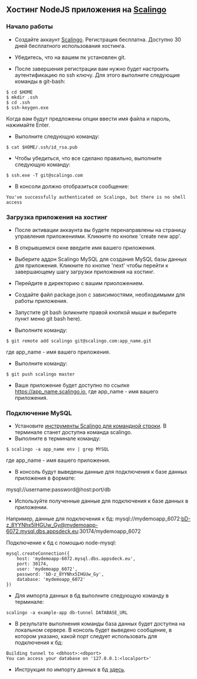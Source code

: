 ## Хостинг NodeJS приложения на [Scalingo]()

### Начало работы 

* Создайте аккаунт [Scalingo](https://scalingo.com/users/signup). Регистрация бесплатна. Доступно 30 дней бесплатного использования хостинга. 

* Убедитесь, что на вашем пк установлен git. 

* После завершения регистрации вам нужно будет настроить аутентификацию по ssh ключу. Для этого выполните следующие команды в git-bash: 
```
$ cd $HOME
$ mkdir .ssh
$ cd .ssh
$ ssh-keygen.exe
```
Когда вам будут предложены опции ввести имя файла и пароль, нажимайте Enter. 

* Выполните следующую команду: 
```
$ cat $HOME/.ssh/id_rsa.pub
```
* Чтобы убедиться, что все сделано правильно, выполните следующую команду: 
```
$ ssh.exe -T git@scalingo.com
```
* В консоли должно отобразиться сообщение: 
```
You've successfully authenticated on Scalingo, but there is no shell access
```


### Загрузка приложения на хостинг 

* После активации аккаунта вы будете перенаправлены на страницу управления приложениями. Кликните по кнопке 'create new app'. 
* В открывшемся окне введите имя вашего приложения. 
* Выберите аддон Scalingo MySQL для создания MySQL базы данных для приложения. Кликните по кнопке 'next' чтобы перейти к завершающему шагу загрузки приложения на хостинг. 

* Перейдите в директорию с вашим приоложением. 

* Создайте файл package.json с зависимостями, необходимыми для работы приложения. 
* Запустите git bash (кликните правой кнопкой мыши и выберите пункт меню git bash here). 

* Выполните команду: 
```
$ git remote add scalingo git@scalingo.com:app_name.git
```
где app_name - имя вашего приложения. 

* Выполните команду: 
```
$ git push scalingo master 
``` 

* Ваше приложение будет доступно по ссылке  https://app_name.scalingo.io, где app_name - имя вашего приложения.  


### Подключение MySQL  

* Установите [инструменты Scalingo для командной строки](http://doc.scalingo.com/app/command-line-tool.html). В терминале станет доступна команда scalingo. 
* Выполните в терминале команду: 
```
$ scalingo -a app_name env | grep MYSQL

```
где app_name - имя вашего приложения. 

* В консоль будут выведены данные для подключения к базе данных приложения в формате: 

mysql://username:password@host:port/db 

* Используйте полученные данные для подключения к базе данных в приложении. 

Например, данные для подключения к бд:
mysql://mydemoapp_6072:bD-z_8YYNhx5IHGUw_Gy@mydemoapp-6072.mysql.dbs.appsdeck.eu:30174/mydemoapp_6072

Подключение к бд с помощью node-mysql: 
```
mysql.createConnection({
    host: 'mydemoapp-6072.mysql.dbs.appsdeck.eu',
    port: 30174,
    user: 'mydemoapp_6072',
    password: 'bD-z_8YYNhx5IHGUw_Gy',
    database: 'mydemoapp_6072'
})
``` 

* Для импорта данных в бд выполните следующую команду в терминале: 
```
scalingo -a example-app db-tunnel DATABASE_URL
```
* В результате выполнения команды база данных будет доступна на локальном сервере. В консоль будет выведено сообщение, в котором указано, какой порт следует использовать для подключения к бд: 
```
Building tunnel to <dbhost>:<dbport>
You can access your database on '127.0.0.1:<localport>'
```

* Инструкция по импорту данных в бд [здесь](../importing_data.md). 


